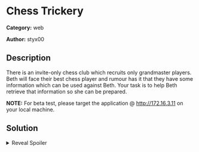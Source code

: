 # Chess Trickery
**Category:** web

**Author:** styx00

## Description

There is an invite-only chess club which recruits only grandmaster players. Beth will face their best chess player and rumour has it that they have some information which can be used against Beth. Your task is to help Beth retrieve that information so she can be prepared.

**NOTE:** For beta test, please target the application @ http://172.16.3.11 on your local machine.

## Solution

<details>
 <summary>Reveal Spoiler</summary>

The application (http://172.16.3.11) is vulnerable to Web Cache Deception; a type of attack that forces caching servers to store and reveal sensitive information. The attack hinges on "path confusion" – manipulating URL paths to confound the cache server into classifying sensitive HTTP responses as public, cacheable documents.

The application is behind a reverse proxy (Nginx) which caches static files (e.g. css,jpg) to improve performance.

Consider a dynamic, non-cacheable page that contains sensitive user account information, say `/account.php` (this can be identified using directory brute forcing tools such as `dirb`).

To get the proxy server to store a cached copy of the page, a malicious user might add a suffix to the path to make it look like a static, public asset – `/account.php/nonexistent.jpg`.

If a victim who is logged in the application visits the aforementioned URL, it would cause their account data to be cached on the proxy server.

After that, all the attacker has to do is send a GET request for the forged URL to the edge server and receive a copy of the cached data.

```bash
# Use the contact us form to submit the crafted payload http://172.16.3.11/account.php/doesnotexist.css
curl -ski -X POST -d "name=test&email=test&subject=test&link=http%3A%2F%2F172.16.3.11%2Faccount.php%2Fdoesnotexist.css&message=test" http://172.16.3.11/submit-message.php

# Retrieve the sensitive cached content
curl -ski http://172.16.3.11/account.php/doesnotexist.css -H "Accept-Encoding: gzip, deflate" --compressed
```

</details>
